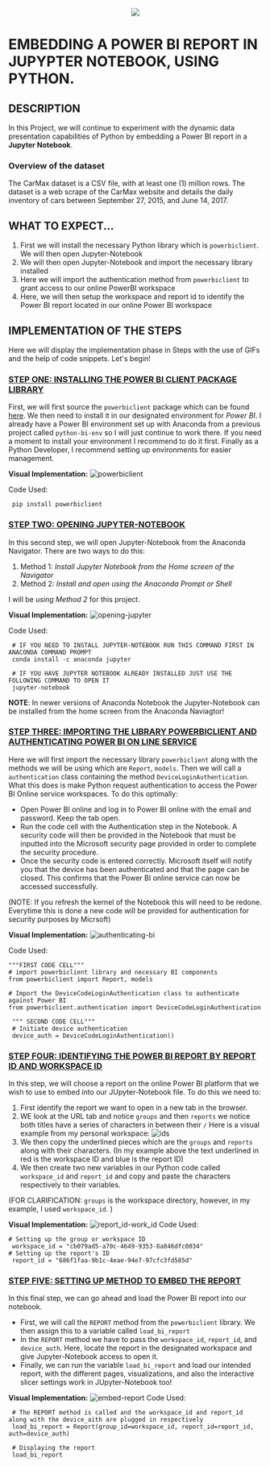 <p align="center">
  <img src="https://github.com/deepakm925/Power-BI/blob/main/When-Python-meets-Power-BI/resources/banner-3.png"/>


# EMBEDDING A POWER BI REPORT IN JUPYPTER NOTEBOOK, USING PYTHON. 

## DESCRIPTION
In this Project, we will continue to experiment with the dynamic data presentation capabilities of Python by embedding a Power BI report in a **Jupyter Notebook**. 

### Overview of the dataset
The CarMax dataset is a CSV file, with at least one (1) million rows. The dataset is a web scrape of the CarMax website and details the daily inventory of cars between September 27, 2015, and June 14, 2017.

## WHAT TO EXPECT...
1. First we will install the necessary Python library which is  `powerbiclient`. We will then open Jupyter-Notebook
2.  We will then open Jupyter-Notebook and import the necessary library installed
3. Here we will import the authentication method from `powerbiclient` to grant access to our online PowerBI workspace
4. Here, we will then setup the workspace and report id to identify the Power BI report located in our online Power BI workspace

## IMPLEMENTATION OF THE STEPS 
Here we will display the implementation phase in Steps with the use of GIFs and the help of code snippets. Let's begin!

### <ins> STEP ONE: INSTALLING THE POWER BI CLIENT PACKAGE LIBRARY </ins>
First, we will first source the `powerbiclient` package which can be found [here](https://pypi.org/project/powerbiclient/). We then need to install it in our designated environment for *Power BI*. I already have a Power BI environment set up with Anaconda from a previous project called `python-bi-env` so I will just continue to work there. If you need a moment to install your environment I recommend to do it first. Finally as a Python Developer, I recommend setting up environments for easier management. 

**Visual Implementation:**
![powerbiclient](https://github.com/deepakm925/Power-BI/blob/main/When-Python-meets-Power-BI/Embedding-a-Power-BI-Report-in-Jupyter-Notebook/resources/installing-powerbi-client.gif)

Code Used:

     pip install powerbiclient

### <ins> STEP TWO: OPENING JUPYTER-NOTEBOOK </ins>
In this second step, we will open Jupyter-Notebook from the Anaconda Navigator. There are two ways to do this:
1. Method 1: *Install Jupyter Notebook from the Home screen of the Navigator*
2. Method 2: *Install and open using the Anaconda Prompt or Shell* 

I will be *using Method 2* for this project. 

**Visual Implementation:**
![opening-jupyter](https://github.com/deepakm925/Power-BI/blob/main/When-Python-meets-Power-BI/Embedding-a-Power-BI-Report-in-Jupyter-Notebook/resources/opening-jupyter.gif)

Code Used:

     # IF YOU NEED TO INSTALL JUPYTER-NOTEBOOK RUN THIS COMMAND FIRST IN ANACONDA COMMAND PROMPT
     conda install -c anaconda jupyter

     # IF YOU HAVE JUPYTER NOTEBOOK ALREADY INSTALLED JUST USE THE FOLLOWING COMMAND TO OPEN IT
     jupyter-notebook

  **NOTE**: In newer versions of Anaconda Notebook the Jupyter-Notebook can be installed from the home screen from the Anaconda Naviagtor!

### <ins> STEP THREE: IMPORTING THE LIBRARY POWERBICLIENT AND AUTHENTICATING POWER BI ON LINE SERVICE </ins>
Here we will first import the necessary library `powerbiclient` along with the methods we will be using which are `Report`, `models`. 
Then we will call a `authentication` class containing the method `DeviceLoginAuthentication`. What this does is make Python request authentication to access the Power BI Online service workspaces. 
To do this optimally:
- Open Power BI online and log in to Power BI online with the email and password. Keep the tab open. 
- Run the code cell with the Authentication step in the Notebook. A security code will then be provided in the Notebook that must be inputted into the Microsoft security page provided in order to complete the security procedure.
- Once the security code is entered correctly. Microsoft itself will notify you that the device has been authenticated and that the page can be closed. This confirms that the Power BI online service can now be accessed successfully.

(NOTE: If you refresh the kernel of the Notebook this will need to be redone. Everytime this is done a new code will be provided for authentication for security purposes by Micrsoft)

  **Visual Implementation:**
  ![authenticating-bi](https://github.com/deepakm925/Power-BI/blob/main/When-Python-meets-Power-BI/Embedding-a-Power-BI-Report-in-Jupyter-Notebook/resources/authentication-bi-python.gif)

  Code Used:

    """FIRST CODE CELL""" 
    # import powerbiclient library and necessary BI components
    from powerbiclient import Report, models

    # Import the DeviceCodeLoginAuthentication class to authenticate against Power BI
    from powerbiclient.authentication import DeviceCodeLoginAuthentication

     """ SECOND CODE CELL""" 
     # Initiate device authentication
     device_auth = DeviceCodeLoginAuthentication()

### <ins> STEP FOUR: IDENTIFYING THE POWER BI REPORT BY REPORT ID AND WORKSPACE ID </ins>
In this step, we will choose a report on the online Power BI platform that we wish to use to embed into our JUpyter-Notebook file. To do this we need to:
1. First identify the report we want to open in a new tab in the browser.
2. WE look at the URL tab and notice `groups` and then `reports` we notice both titles have a series of characters in between their `/` Here is a visual example from my personal workspace:
![ids](https://github.com/deepakm925/Power-BI/blob/main/When-Python-meets-Power-BI/Embedding-a-Power-BI-Report-in-Jupyter-Notebook/resources/report_id-workspace_id-report.png)
3. We then copy the underlined  pieces which are the `groups` and `reports` along with their characters. (In my example above the text underlined in red is the workspace ID and blue is the report ID)
4. We then create two new variables in our Python code called `workspace_id` and `report_id` and copy and paste the characters respectively to their variables.

(FOR CLARIFICATION: `groups` is the workspace directory, however, in my example, I used `workspace_id`. )

**Visual Implementation:**
![report_id-work_id](https://github.com/deepakm925/Power-BI/blob/main/When-Python-meets-Power-BI/Embedding-a-Power-BI-Report-in-Jupyter-Notebook/resources/report-id.gif)
 Code Used:

    # Setting up the group or workspace ID
     workspace_id = "cb079ad5-a70c-4649-9353-8a846dfc0034"
    # Setting up the report's ID
     report_id = "686f1faa-9b1c-4eae-94e7-97cfc3fd585d"
     
### <ins> STEP FIVE: SETTING UP METHOD TO EMBED THE REPORT  </ins>
In this final step, we can go ahead and load the Power BI report into our notebook. 
- First, we will call the `REPORT` method from the `powerbiclient` library. We then assign this to a variable called `load_bi_report`
- In the `REPORT` method we have to pass the `workspace_id`, `report_id`, and `device_auth`. Here, locate the report in the designated workspace and give Jupyter-Notebook access to open it.
- Finally, we can run the variable `load_bi_report` and load our intended report, with the different pages, visualizations, and also the interactive slicer settings work in JUpyter-Notebook too!

**Visual Implementation:**
![embed-report](https://github.com/deepakm925/Power-BI/blob/main/When-Python-meets-Power-BI/Embedding-a-Power-BI-Report-in-Jupyter-Notebook/resources/embedding-report.gif)
 Code Used:

     # The REPORT method is called and the workspace_id and report_id along with the device_aith are plugged in respectively 
     load_bi_report = Report(group_id=workspace_id, report_id=report_id, auth=device_auth)

     # Displaying the report
     load_bi_report


